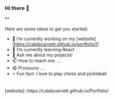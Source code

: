 ### Hi there 👋

\*\*

Here are some ideas to get you started:

- 🔭 I’m currently working on my [website][https://calebcarnett.github.io/portfolio/]!
- 🌱 I’m currently learning React
- 💬 Ask me about my projects!
- 📫 How to reach me: ...
- 😄 Pronouns: ...
- ⚡ Fun fact: I love to play chess and pickleball

<br />
[website]: https://calebcarnett.github.io/Portfolio/
